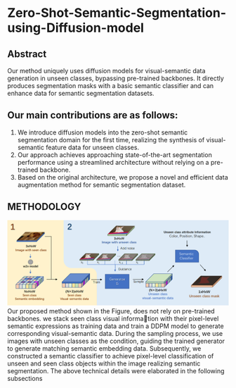 # Zero-Shot-Semantic-Segmentation-using-Diffusion-model
## Abstract
Our method uniquely uses diffusion models for visual-semantic data generation in unseen classes, bypassing pre-trained backbones. It directly produces segmentation masks with a basic semantic classifier and can enhance data for semantic segmentation datasets.

## Our main contributions are as follows:
1) We introduce diffusion models into the zero-shot
semantic segmentation domain for the first time,
realizing the synthesis of visual-semantic feature
data for unseen classes.
2) Our approach achieves approaching state-of-the-art
segmentation performance using a streamlined
architecture without relying on a pre-trained
backbone.
3) Based on the original architecture, we propose a
novel and efficient data augmentation method for
semantic segmentation dataset.

## METHODOLOGY
![alt text](overview.png)
Our proposed method shown in the Figure, does not rely on
pre-trained backbones. we stack seen class visual information with their pixel-level semantic expressions as training
data and train a DDPM model to generate corresponding
visual-semantic data. During the sampling process, we use
images with unseen classes as the condition, guiding the
trained generator to generate matching semantic embedding
data. Subsequently, we constructed a semantic classifier to
achieve pixel-level classification of unseen and seen class
objects within the image realizing semantic segmentation.
The above technical details were elaborated in the following
subsections



